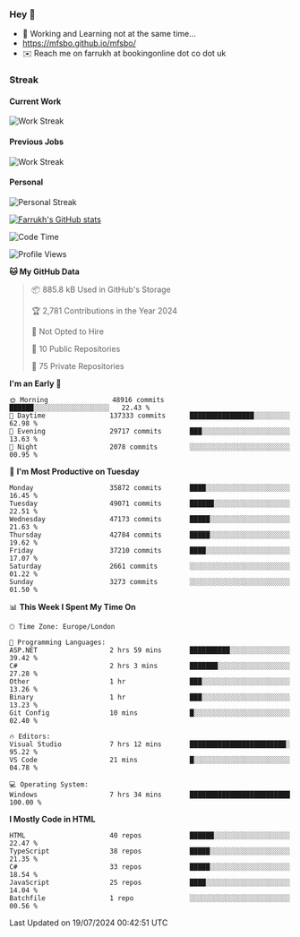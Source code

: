 ### Hey 👋

- 🏃 Working and Learning not at the same time...
- https://mfsbo.github.io/mfsbo/
- ✉️ Reach me on farrukh at bookingonline dot co dot uk

### Streak
#### Current Work
![Work Streak](https://streak-stats.demolab.com/?user=mfsbo)
#### Previous Jobs
![Work Streak](https://streak-stats.demolab.com/?user=farrukhcw)
#### Personal
![Personal Streak](https://streak-stats.demolab.com/?user=farrukhsubhani)

[![Farrukh's GitHub stats](https://github-readme-stats.vercel.app/api?username=mfsbo&hide=stars&count_private=true)](https://github.com/mfsbo/)

<!--START_SECTION:waka-->
![Code Time](http://img.shields.io/badge/Code%20Time-672%20hrs%2022%20mins-blue)

![Profile Views](http://img.shields.io/badge/Profile%20Views-0-blue)

**🐱 My GitHub Data** 

> 📦 885.8 kB Used in GitHub's Storage 
 > 
> 🏆 2,781 Contributions in the Year 2024
 > 
> 🚫 Not Opted to Hire
 > 
> 📜 10 Public Repositories 
 > 
> 🔑 75 Private Repositories 
 > 
**I'm an Early 🐤** 

```text
🌞 Morning                48916 commits       ██████░░░░░░░░░░░░░░░░░░░   22.43 % 
🌆 Daytime                137333 commits      ████████████████░░░░░░░░░   62.98 % 
🌃 Evening                29717 commits       ███░░░░░░░░░░░░░░░░░░░░░░   13.63 % 
🌙 Night                  2078 commits        ░░░░░░░░░░░░░░░░░░░░░░░░░   00.95 % 
```
📅 **I'm Most Productive on Tuesday** 

```text
Monday                   35872 commits       ████░░░░░░░░░░░░░░░░░░░░░   16.45 % 
Tuesday                  49071 commits       ██████░░░░░░░░░░░░░░░░░░░   22.51 % 
Wednesday                47173 commits       █████░░░░░░░░░░░░░░░░░░░░   21.63 % 
Thursday                 42784 commits       █████░░░░░░░░░░░░░░░░░░░░   19.62 % 
Friday                   37210 commits       ████░░░░░░░░░░░░░░░░░░░░░   17.07 % 
Saturday                 2661 commits        ░░░░░░░░░░░░░░░░░░░░░░░░░   01.22 % 
Sunday                   3273 commits        ░░░░░░░░░░░░░░░░░░░░░░░░░   01.50 % 
```


📊 **This Week I Spent My Time On** 

```text
🕑︎ Time Zone: Europe/London

💬 Programming Languages: 
ASP.NET                  2 hrs 59 mins       ██████████░░░░░░░░░░░░░░░   39.42 % 
C#                       2 hrs 3 mins        ███████░░░░░░░░░░░░░░░░░░   27.28 % 
Other                    1 hr                ███░░░░░░░░░░░░░░░░░░░░░░   13.26 % 
Binary                   1 hr                ███░░░░░░░░░░░░░░░░░░░░░░   13.23 % 
Git Config               10 mins             █░░░░░░░░░░░░░░░░░░░░░░░░   02.40 % 

🔥 Editors: 
Visual Studio            7 hrs 12 mins       ████████████████████████░   95.22 % 
VS Code                  21 mins             █░░░░░░░░░░░░░░░░░░░░░░░░   04.78 % 

💻 Operating System: 
Windows                  7 hrs 34 mins       █████████████████████████   100.00 % 
```

**I Mostly Code in HTML** 

```text
HTML                     40 repos            ██████░░░░░░░░░░░░░░░░░░░   22.47 % 
TypeScript               38 repos            █████░░░░░░░░░░░░░░░░░░░░   21.35 % 
C#                       33 repos            █████░░░░░░░░░░░░░░░░░░░░   18.54 % 
JavaScript               25 repos            ████░░░░░░░░░░░░░░░░░░░░░   14.04 % 
Batchfile                1 repo              ░░░░░░░░░░░░░░░░░░░░░░░░░   00.56 % 
```




 Last Updated on 19/07/2024 00:42:51 UTC
<!--END_SECTION:waka-->
<!--
**mfsbo/mfsbo** is a ✨ _special_ ✨ repository because its `README.md` (this file) appears on your GitHub profile.

Here are some ideas to get you started:

- 🔭 I’m currently working on ...
- 🌱 I’m currently learning ...
- 👯 I’m looking to collaborate on ...
- 🤔 I’m looking for help with ...
- 💬 Ask me about ...
- 📫 How to reach me: ...
- 😄 Pronouns: ...
- ⚡ Fun fact: ...
-->
